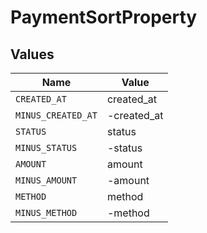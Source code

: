 # PaymentSortProperty


## Values

| Name               | Value              |
| ------------------ | ------------------ |
| `CREATED_AT`       | created_at         |
| `MINUS_CREATED_AT` | -created_at        |
| `STATUS`           | status             |
| `MINUS_STATUS`     | -status            |
| `AMOUNT`           | amount             |
| `MINUS_AMOUNT`     | -amount            |
| `METHOD`           | method             |
| `MINUS_METHOD`     | -method            |